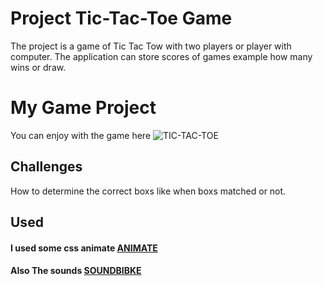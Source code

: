 # Project Tic-Tac-Toe Game
The project is a game of Tic Tac Tow with two players or player with computer. The application can store scores of games example how many wins or draw.



# My Game Project
You can enjoy with the game here ![TIC-TAC-TOE](https://wh0-1-am.github.io/project0Tic-Tac-Toe/)



## Challenges
How to determine the correct boxs like when boxs matched or not. 



## Used
#### I used some css animate [ANIMATE](https://daneden.github.io/animate.css/)
#### Also The sounds [SOUNDBIBKE](http://soundbible.com/)

